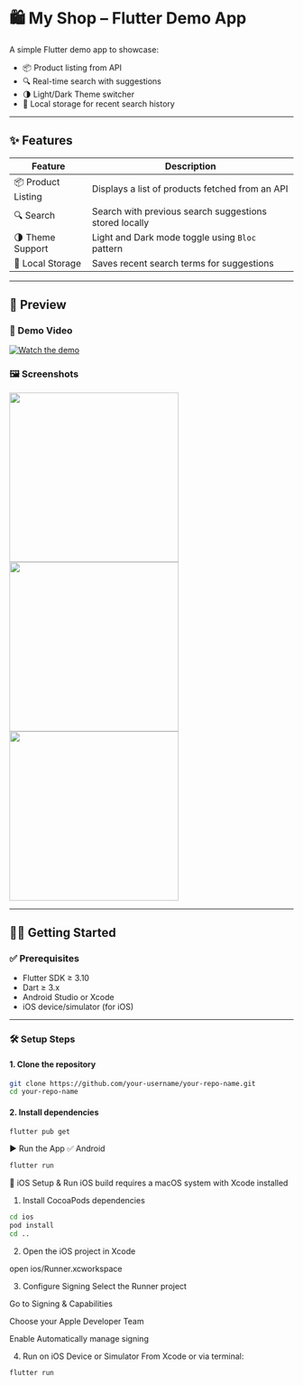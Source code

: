 # 🛍️ My Shop – Flutter Demo App

A simple Flutter demo app to showcase:
- 📦 Product listing from API  
- 🔍 Real-time search with suggestions  
- 🌗 Light/Dark Theme switcher  
- 💾 Local storage for recent search history  

---

## ✨ Features

| Feature            | Description                                                |
|--------------------|------------------------------------------------------------|
| 📦 Product Listing | Displays a list of products fetched from an API            |
| 🔍 Search          | Search with previous search suggestions stored locally     |
| 🌗 Theme Support   | Light and Dark mode toggle using `Bloc` pattern            |
| 💾 Local Storage   | Saves recent search terms for suggestions                  |

---

## 📸 Preview

### 🎥 Demo Video  
[![Watch the demo](https://github.com/user-attachments/assets/d87eae7a-b25f-4f98-aa13-21724a4c1130)](https://www.youtube.com/watch?v=YOUR_VIDEO_ID)

### 🖼️ Screenshots

<img src="https://github.com/user-attachments/assets/9b0682e4-2e8a-4bcf-8e2c-a67af19a1d92" width="300" />
<img src="https://github.com/user-attachments/assets/aec6820e-6685-4bf7-b789-cce82c42da4b" width="300" />
<img src="https://github.com/user-attachments/assets/24cacf2c-6678-4023-8b99-62141439e109" width="300" />

---

## 🧑‍💻 Getting Started

### ✅ Prerequisites

- Flutter SDK ≥ 3.10  
- Dart ≥ 3.x  
- Android Studio or Xcode  
- iOS device/simulator (for iOS)  

---

### 🛠️ Setup Steps

#### 1. Clone the repository

```bash
git clone https://github.com/your-username/your-repo-name.git
cd your-repo-name
```

#### 2.  Install dependencies

```bash
flutter pub get
```

▶️ Run the App
✅ Android
```bash
flutter run
```

🍎 iOS Setup & Run
iOS build requires a macOS system with Xcode installed

1. Install CocoaPods dependencies
```bash
cd ios
pod install
cd ..
```

2. Open the iOS project in Xcode

open ios/Runner.xcworkspace


3. Configure Signing
Select the Runner project

Go to Signing & Capabilities

Choose your Apple Developer Team

Enable Automatically manage signing

4. Run on iOS Device or Simulator
From Xcode or via terminal:
```bash
flutter run
```
